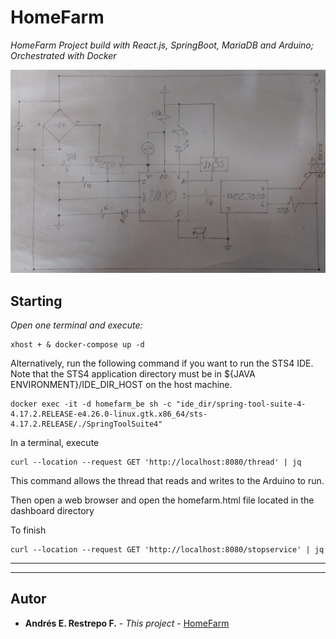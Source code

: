 # HomeFarm

_HomeFarm Project build with React.js, SpringBoot, MariaDB and Arduino; Orchestrated with Docker_


![Circuit Diagram.](./utils/circuit_diagram.jpeg "Circuit Diagram.")

## Starting

_Open one terminal and execute:_

```
xhost + & docker-compose up -d
```
Alternatively, run the following command if you want to run the STS4 IDE. Note that the STS4 application directory must be in ${JAVA ENVIRONMENT}/IDE_DIR_HOST on the host machine.
```
docker exec -it -d homefarm_be sh -c "ide_dir/spring-tool-suite-4-4.17.2.RELEASE-e4.26.0-linux.gtk.x86_64/sts-4.17.2.RELEASE/./SpringToolSuite4"
```

In a terminal, execute
```
curl --location --request GET 'http://localhost:8080/thread' | jq
```

This command allows the thread that reads and writes to the Arduino to run.

Then open a web browser and open the homefarm.html file located in the dashboard directory

To finish
```
curl --location --request GET 'http://localhost:8080/stopservice' | jq
```

__________________________
__________________________

## Autor

* **Andrés E. Restrepo F.** - *This project* - [HomeFarm](https://github.com/andres613/HomeFarm.git)
